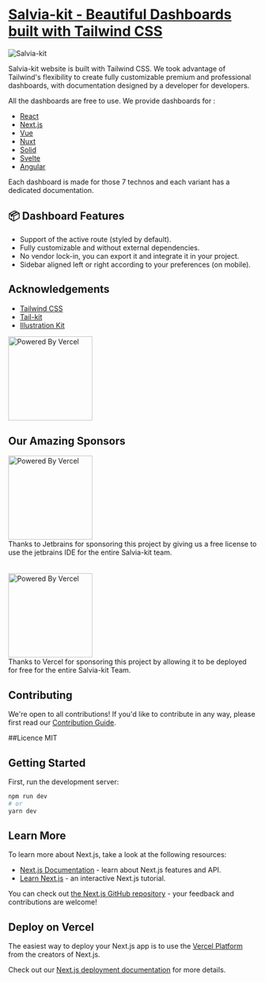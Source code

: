 # [Salvia-kit - Beautiful Dashboards built with Tailwind CSS](https://www.salvia-kit.com)
![Salvia-kit](https://www.salvia-kit.com/images/others/salvia-kit.png)

Salvia-kit website is built with Tailwind CSS. We took advantage of Tailwind's flexibility to create fully customizable premium and professional dashboards, with documentation designed by a developer for developers.

All the dashboards are free to use. We provide dashboards for :
- [React](https://www.salvia-kit.com/techno/react)
- [Next.js](https://www.salvia-kit.com/techno/next)
- [Vue](https://www.salvia-kit.com/techno/vue)
- [Nuxt](https://www.salvia-kit.com/techno/nuxt)
- [Solid](https://www.salvia-kit.com/techno/solid)
- [Svelte](https://www.salvia-kit.com/techno/svelte)
- [Angular](https://www.salvia-kit.com/techno/angular)

Each dashboard is made for those 7 technos and each variant has a dedicated documentation.

## 📦 Dashboard Features

- Support of the active route (styled by default).
- Fully customizable and without external dependencies.
- No vendor lock-in, you can export it and integrate it in your project.
- Sidebar aligned left or right according to your preferences (on mobile).

## Acknowledgements
- [Tailwind CSS](https://tailwindcss.com)
- [Tail-kit](https://www.tailwind-kit.com)
- [Illustration Kit](https://illustrationkit.com)

<p>
<a href="https://vercel.com?utm_source=salvia-kit&utm_campaign=oss">
 <img width="170px" src="https://res.cloudinary.com/beloved/image/upload/v1626832853/dashboards/vercel_a5chgh.svg" alt="Powered By Vercel" />
</a>
</p>

## Our Amazing Sponsors
<a href="https://www.jetbrains.com?utm_source=salvia-kit&utm_campaign=oss">
<img width="170px" src="https://res.cloudinary.com/beloved/image/upload/v1637952838/jetbrains_cciubl.png" alt="Powered By Vercel" />
</a>
<br/>
Thanks to Jetbrains for sponsoring this project by giving us a free license to use the jetbrains IDE for the entire Salvia-kit team.
<br/>
<br/>
<br/>
<a href="https://vercel.com?utm_source=salvia-kit&utm_campaign=oss">
<img width="170px" src="https://res.cloudinary.com/beloved/image/upload/v1637953763/dashboards/hG77CP8UhJjUMH6f59hnUSo3p2V1608196200048_200x200_vkndbt_yufzmm.png" alt="Powered By Vercel" />
</a>
<br/>
Thanks to Vercel for sponsoring this project by allowing it to be deployed for free for the entire Salvia-kit Team.

## Contributing
We're open to all contributions! If you'd like to contribute in any way, please first read our [Contribution Guide](https://github.com/salvia-kit/salvia-kit-website/blob/main/contributing.md).

##Licence
MIT

## Getting Started
First, run the development server:

```bash
npm run dev
# or
yarn dev
```

## Learn More

To learn more about Next.js, take a look at the following resources:

- [Next.js Documentation](https://nextjs.org/docs) - learn about Next.js features and API.
- [Learn Next.js](https://nextjs.org/learn) - an interactive Next.js tutorial.

You can check out [the Next.js GitHub repository](https://github.com/vercel/next.js/) - your feedback and contributions are welcome!

## Deploy on Vercel

The easiest way to deploy your Next.js app is to use the [Vercel Platform](https://vercel.com/new?utm_medium=default-template&filter=next.js&utm_source=create-next-app&utm_campaign=create-next-app-readme) from the creators of Next.js.

Check out our [Next.js deployment documentation](https://nextjs.org/docs/deployment) for more details.
